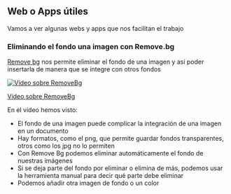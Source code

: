 ## Web o Apps útiles

Vamos a ver algunas webs y apps que nos facilitan el trabajo

### Eliminando el fondo una imagen con Remove.bg

[Remove bg](https://www.remove.bg) nos permite eliminar el fondo de una imagen y así poder insertarla de manera que se integre con otros fondos

[![Vídeo sobre RemoveBg](https://img.youtube.com/vi/nnSRVIyB_qQ/0.jpg)](https://youtu.be/nnSRVIyB_qQ)

[Vídeo sobre RemoveBg](https://drive.google.com/file/d/1erHifxpMcEHlr6q8kmSIF5Pt7gZ5XTyL/view?usp=drive_link)

En el vídeo hemos visto:

* El fondo de una imagen puede complicar la integración de una imagen en un documento
* Hay formatos, como el png, que permite guardar fondos transparentes, otros como los jpg no lo permiten
* Con Remove Bg podemos eliminar automáticamente el fondo de nuestras imágenes
* Si se deja parte del fondo por eliminar o elimina de más, podemos usar la herramienta manual para decir qué parte debe eliminar
* Podemos añadir otra imagen de fondo o un color
